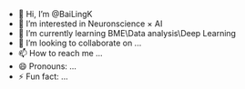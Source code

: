- 👋 Hi, I’m @BaiLingK
- 👀 I’m interested in Neuronscience × AI
- 🌱 I’m currently learning BME\Data analysis\Deep Learning
- 💞️ I’m looking to collaborate on ...
- 📫 How to reach me ...
- 😄 Pronouns: ...
- ⚡ Fun fact: ...

<!---
BaiLingK/BaiLingK is a ✨ special ✨ repository because its `README.md` (this file) appears on your GitHub profile.
You can click the Preview link to take a look at your changes.
--->
